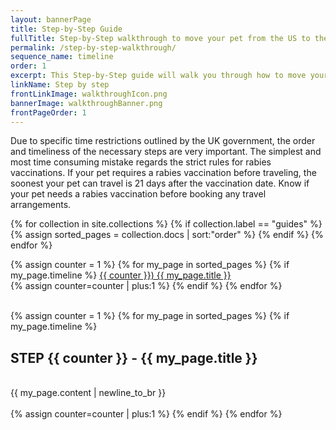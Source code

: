 ```yaml
---
layout: bannerPage
title: Step-by-Step Guide
fullTitle: Step-by-Step walkthrough to move your pet from the US to the UK
permalink: /step-by-step-walkthrough/
sequence_name: timeline
order: 1
excerpt: This Step-by-Step guide will walk you through how to move your pet from the US to the UK without any quarantine
linkName: Step by step
frontLinkImage: walkthroughIcon.png
bannerImage: walkthroughBanner.png
frontPageOrder: 1
---
```


Due to specific time restrictions outlined by the UK government, the order and timeliness of the necessary steps are very important.  The simplest and most time consuming mistake regards the strict rules for rabies vaccinations.  If your pet requires a rabies vaccination before traveling, the soonest your pet can travel is 21 days after the vaccination date.  Know if your pet needs a rabies vaccination before booking any travel arrangements.  


{% for collection in site.collections %}
	{% if collection.label == "guides" %}
		{% assign sorted_pages = collection.docs | sort:"order" %}
	{% endif %}
{% endfor %}

<div class="sequence-link-container">
{% assign counter = 1 %}
{% for my_page in sorted_pages %}
	{% if my_page.timeline %}
		<a class="page-link" href="#{{ my_page.url | split:'/' }}">{{ counter }}) {{ my_page.title }}</a><br>
	{% assign counter=counter | plus:1 %}
	{% endif %}
{% endfor %}
</div>

<br>

<div class="sequence-content">

{% assign counter = 1 %}
{% for my_page in sorted_pages %}
	{% if my_page.timeline %}
	<a class="sequence-link" name="{{ my_page.url | split: '/' }}"></a>
	<h2>STEP {{ counter }} - {{ my_page.title }}</h2><br>
	{{ my_page.content | newline_to_br }}<br><br>
	{% assign counter=counter | plus:1 %}
	{% endif %}
{% endfor %}
</div>